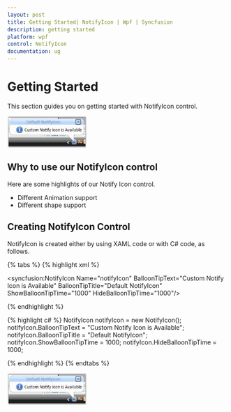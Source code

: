 ```yaml
---
layout: post
title: Getting Started| NotifyIcon | Wpf | Syncfusion
description: getting started
platform: wpf
control: NotifyIcon
documentation: ug
---
```


# Getting Started

This section guides you on getting started with NotifyIcon control. 

![](Getting-Started_images/Getting-Started_img1.jpeg)



## Why to use our NotifyIcon control

Here are some highlights of our Notify Icon control.

* Different Animation support
* Different shape support

## Creating NotifyIcon Control


NotifyIcon is created either by using XAML code or with C# code, as follows.

{% tabs %}
{% highlight xml %}



<syncfusion:NotifyIcon Name="notifyIcon" BalloonTipText="Custom Notify 
Icon is Available" BalloonTipTitle="Default NotifyIcon" 
ShowBalloonTipTime="1000" HideBalloonTipTime="1000"/>

{% endhighlight %}

{% highlight c# %}
NotifyIcon notifyIcon = new NotifyIcon();
notifyIcon.BalloonTipText = "Custom Notify Icon is Available";
notifyIcon.BalloonTipTitle = "Default NotifyIcon";
notifyIcon.ShowBalloonTipTime = 1000;
notifyIcon.HideBalloonTipTime = 1000;

{% endhighlight %}
{% endtabs %}


![](Getting-Started_images/Getting-Started_img2.jpeg)


